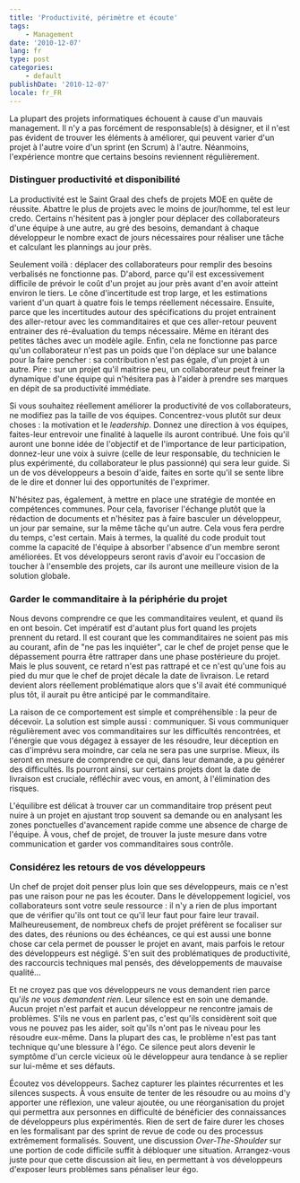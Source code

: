 ```yaml
---
title: 'Productivité, périmètre et écoute'
tags:
    - Management
date: '2010-12-07'
lang: fr
type: post
categories:
    - default
publishDate: '2010-12-07'
locale: fr_FR
---
```


La plupart des projets informatiques échouent à cause d'un mauvais management. Il n'y a pas forcément de responsable(s) à désigner, et il n'est pas évident de trouver les éléments à améliorer, qui peuvent varier d'un projet à l'autre voire d'un sprint (en Scrum) à l'autre. Néanmoins, l'expérience montre que certains besoins reviennent régulièrement.

<!-- more -->

### Distinguer productivité et disponibilité

La productivité est le Saint Graal des chefs de projets MOE en quête de réussite. Abattre le plus de projets avec le moins de jour/homme, tel est leur credo. Certains n'hésitent pas à jongler pour déplacer des collaborateurs d'une équipe à une autre, au gré des besoins, demandant à chaque développeur le nombre exact de jours nécessaires pour réaliser une tâche et calculant les plannings au jour près.

Seulement voilà&nbsp;: déplacer des collaborateurs pour remplir des besoins verbalisés ne fonctionne pas. D'abord, parce qu'il est excessivement difficile de prévoir le coût d'un projet au jour près avant d'en avoir atteint environ le tiers. Le cône d'incertitude est trop large, et les estimations varient d'un quart à quatre fois le temps réellement nécessaire. Ensuite, parce que les incertitudes autour des spécifications du projet entrainent des aller-retour avec les commanditaires et que ces aller-retour peuvent entrainer des ré-évaluation du temps nécessaire. Même en itérant des petites tâches avec un modèle agile. Enfin, cela ne fonctionne pas parce qu'un collaborateur n'est pas un poids que l'on déplace sur une balance pour la faire pencher&nbsp;: sa contribution n'est pas égale, d'un projet à un autre. Pire&nbsp;: sur un projet qu'il maitrise peu, un collaborateur peut freiner la dynamique d'une équipe qui n'hésitera pas à l'aider à prendre ses marques en dépit de sa productivité immédiate.

Si vous souhaitez réellement améliorer la productivité de vos collaborateurs, ne modifiez pas la taille de vos équipes. Concentrez-vous plutôt sur deux choses&nbsp;: la motivation et le <em lang="en">leadership</em>. Donnez une direction à vos équipes, faites-leur entrevoir une finalité à laquelle ils auront contribué. Une fois qu'il auront une bonne idée de l'objectif et de l'importance de leur participation, donnez-leur une voix à suivre (celle de leur responsable, du technicien le plus expérimenté, du collaborateur le plus passionné) qui sera leur guide. Si un de vos développeurs a besoin d'aide, faites en sorte qu'il se sente libre de le dire et donner lui des opportunités de l'exprimer.

N'hésitez pas, également, à mettre en place une stratégie de montée en compétences communes. Pour cela, favoriser l'échange plutôt que la rédaction de documents et n'hésitez pas à faire basculer un développeur, un jour par semaine, sur la même tâche qu'un autre. Cela vous fera perdre du temps, c'est certain. Mais à termes, la qualité du code produit tout comme la capacité de l'équipe à absorber l'absence d'un membre seront améliorées. Et vos développeurs seront ravis d'avoir eu l'occasion de toucher à l'ensemble des projets, car ils auront une meilleure vision de la solution globale.

### Garder le commanditaire à la périphérie du projet

Nous devons comprendre ce que les commanditaires veulent, et quand ils en ont besoin. Cet impératif est d'autant plus fort quand les projets prennent du retard. Il est courant que les commanditaires ne soient pas mis au courant, afin de "ne pas les inquiéter", car le chef de projet pense que le dépassement pourra être rattraper dans une phase postérieure du projet. Mais le plus souvent, ce retard n'est pas rattrapé et ce n'est qu'une fois au pied du mur que le chef de projet décale la date de livraison. Le retard devient alors réellement problématique alors que s'il avait été communiqué plus tôt, il aurait pu être anticipé par le commanditaire.

La raison de ce comportement est simple et compréhensible&nbsp;: la peur de décevoir. La solution est simple aussi&nbsp;: communiquer. Si vous communiquer régulièrement avec vos commanditaires sur les difficultés rencontrées, et l'énergie que vous dégagez à essayer de les résoudre, leur déception en cas d'imprévu sera moindre, car cela ne sera pas une surprise. Mieux, ils seront en mesure de comprendre ce qui, dans leur demande, a pu générer des difficultés. Ils pourront ainsi, sur certains projets dont la date de livraison est cruciale, réfléchir avec vous, en amont, à l'élimination des risques.

L'équilibre est délicat à trouver car un commanditaire trop présent peut nuire à un projet en ajustant trop souvent sa demande ou en analysant les zones ponctuelles d'avancement rapide comme une absence de charge de l'équipe. À vous, chef de projet, de trouver la juste mesure dans votre communication et garder vos commanditaires sous contrôle.

### Considérez les retours de vos développeurs

Un chef de projet doit penser plus loin que ses développeurs, mais ce n'est pas une raison pour ne pas les écouter. Dans le développement logiciel, vos collaborateurs sont votre seule ressource&nbsp;: il n'y a rien de plus important que de vérifier qu'ils ont tout ce qu'il leur faut pour faire leur travail. Malheureusement, de nombreux chefs de projet préfèrent se focaliser sur des dates, des réunions ou des échéances, ce qui est aussi une bonne chose car cela permet de pousser le projet en avant, mais parfois le retour des développeurs est négligé. S'en suit des problématiques de productivité, des raccourcis techniques mal pensés, des développements de mauvaise qualité…

Et ne croyez pas que vos développeurs ne vous demandent rien parce qu'_ils ne vous demandent rien_. Leur silence est en soin une demande. Aucun projet n'est parfait et aucun développeur ne rencontre jamais de problèmes. S'ils ne vous en parlent pas, c'est qu'ils considèrent soit que vous ne pouvez pas les aider, soit qu'ils n'ont pas le niveau pour les résoudre eux-même. Dans la plupart des cas, le problème n'est pas tant technique qu'une blessure à l'égo. Ce silence peut alors devenir le symptôme d'un cercle vicieux où le développeur aura tendance à se replier sur lui-même et ses défauts.

Écoutez vos développeurs. Sachez capturer les plaintes récurrentes et les silences suspects. À vous ensuite de tenter de les résoudre ou au moins d'y apporter une réflexion, une valeur ajoutée, ou une réorganisation du projet qui permettra aux personnes en difficulté de bénéficier des connaissances de développeurs plus expérimentés. Rien de sert de faire durer les choses en les formalisant par des sprint de revue de code ou des processus extrêmement formalisés. Souvent, une discussion <em lang="en">Over-The-Shoulder</em> sur une portion de code difficile suffit à débloquer une situation. Arrangez-vous juste pour que cette discussion ait lieu, en permettant à vos développeurs d'exposer leurs problèmes sans pénaliser leur égo.
